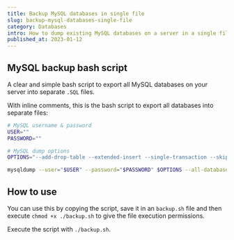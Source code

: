 ```yaml
---
title: Backup MySQL databases in single file
slug: backup-mysql-databases-single-file
category: Databases
intro: How to dump existing MySQL databases on a server in a single file.
published_at: 2023-01-12
---
```


## MySQL backup bash script

A clear and simple bash script to export all MySQL databases on your server into separate `.SQL` files.

With inline comments, this is the bash script to export all databases into separate files:

```bash
# MySQL username & password
USER=""
PASSWORD=""

# MySQL dump options
OPTIONS="--add-drop-table --extended-insert --single-transaction --skip-comments"

mysqldump --user="$USER" --password="$PASSWORD" $OPTIONS --all-databases > ./databases.sql
```

## How to use

You can use this by copying the script, save it in an `backup.sh` file and then execute `chmod +x ./backup.sh` to give the file execution permissions.

Execute the script with `./backup.sh`.
